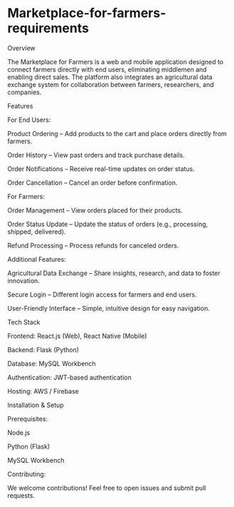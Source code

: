 # Marketplace-for-farmers-requirements
Overview

The Marketplace for Farmers is a web and mobile application designed to connect farmers directly with end users, eliminating middlemen and enabling direct sales. The platform also integrates an agricultural data exchange system for collaboration between farmers, researchers, and companies.

Features

For End Users:

Product Ordering – Add products to the cart and place orders directly from farmers.

Order History – View past orders and track purchase details.

Order Notifications – Receive real-time updates on order status.

Order Cancellation – Cancel an order before confirmation.

For Farmers:

Order Management – View orders placed for their products.

Order Status Update – Update the status of orders (e.g., processing, shipped, delivered).

Refund Processing – Process refunds for canceled orders.

Additional Features:

Agricultural Data Exchange – Share insights, research, and data to foster innovation.

Secure Login – Different login access for farmers and end users.

User-Friendly Interface – Simple, intuitive design for easy navigation.

Tech Stack

Frontend: React.js (Web), React Native (Mobile)

Backend: Flask (Python)

Database: MySQL Workbench

Authentication: JWT-based authentication

Hosting: AWS / Firebase

Installation & Setup

Prerequisites:

Node.js

Python (Flask)

MySQL Workbench

Contributing:

We welcome contributions! Feel free to open issues and submit pull requests.
